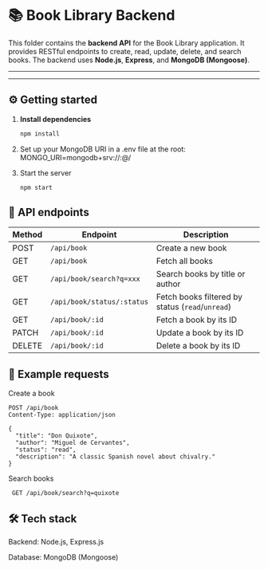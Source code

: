 # 📚 Book Library Backend

This folder contains the **backend API** for the Book Library application. It provides RESTful endpoints to create, read, update, delete, and search books. The backend uses **Node.js**, **Express**, and **MongoDB (Mongoose)**.

---

---

## ⚙️ Getting started

1. **Install dependencies**  
   ```bash
   npm install
   ```

2. Set up your MongoDB URI in a .env file at the root:
    MONGO_URI=mongodb+srv://<username>:<password>@<cluster-url>/<dbname>

3. Start the server
    ```bash
    npm start
    ```

## 📌 API endpoints
    
| Method | Endpoint                   | Description                                      |
| ------ | -------------------------- | ------------------------------------------------ |
| POST   | `/api/book`                | Create a new book                                |
| GET    | `/api/book`                | Fetch all books                                  |
| GET    | `/api/book/search?q=xxx`   | Search books by title or author                  |
| GET    | `/api/book/status/:status` | Fetch books filtered by status (`read`/`unread`) |
| GET    | `/api/book/:id`            | Fetch a book by its ID                           |
| PATCH  | `/api/book/:id`            | Update a book by its ID                          |
| DELETE | `/api/book/:id`            | Delete a book by its ID                          |

## 🔎 Example requests

Create a book
```http
POST /api/book
Content-Type: application/json

{
  "title": "Don Quixote",
  "author": "Miguel de Cervantes",
  "status": "read",
  "description": "A classic Spanish novel about chivalry."
}
```
Search books
```http
 GET /api/book/search?q=quixote
```

## 🛠️ Tech stack
Backend: Node.js, Express.js

Database: MongoDB (Mongoose)
